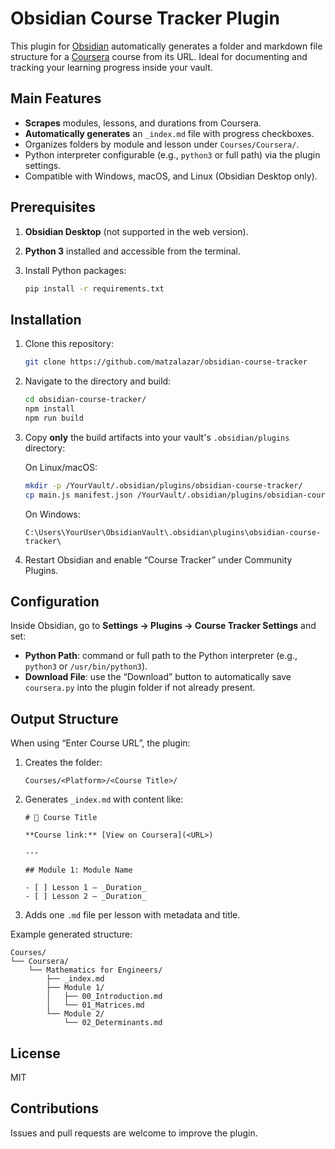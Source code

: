 # Obsidian Course Tracker Plugin

This plugin for [Obsidian](https://obsidian.md/) automatically generates a folder and markdown file structure for a [Coursera](https://www.coursera.org/) course from its URL. Ideal for documenting and tracking your learning progress inside your vault.

## Main Features

- **Scrapes** modules, lessons, and durations from Coursera.  
- **Automatically generates** an `_index.md` file with progress checkboxes.  
- Organizes folders by module and lesson under `Courses/Coursera/`.  
- Python interpreter configurable (e.g., `python3` or full path) via the plugin settings.  
- Compatible with Windows, macOS, and Linux (Obsidian Desktop only).

## Prerequisites

1. **Obsidian Desktop** (not supported in the web version).  
2. **Python 3** installed and accessible from the terminal.  
3. Install Python packages:

   ```bash
   pip install -r requirements.txt
   ```

## Installation

1. Clone this repository:

   ```bash
   git clone https://github.com/matzalazar/obsidian-course-tracker
   ```

2. Navigate to the directory and build:

   ```bash
   cd obsidian-course-tracker/
   npm install  
   npm run build  
   ```

3. Copy **only** the build artifacts into your vault's `.obsidian/plugins` directory:

   On Linux/macOS:
   ```bash
   mkdir -p /YourVault/.obsidian/plugins/obsidian-course-tracker/
   cp main.js manifest.json /YourVault/.obsidian/plugins/obsidian-course-tracker/
   ```

   On Windows:
   ```
   C:\Users\YourUser\ObsidianVault\.obsidian\plugins\obsidian-course-tracker\
   ```

4. Restart Obsidian and enable “Course Tracker” under Community Plugins.

## Configuration

Inside Obsidian, go to **Settings → Plugins → Course Tracker Settings** and set:

- **Python Path**: command or full path to the Python interpreter (e.g., `python3` or `/usr/bin/python3`).
- **Download File**: use the “Download” button to automatically save `coursera.py` into the plugin folder if not already present.

## Output Structure

When using “Enter Course URL”, the plugin:

1. Creates the folder:

   ```
   Courses/<Platform>/<Course Title>/
   ```

2. Generates `_index.md` with content like:

   ```
   # 📘 Course Title

   **Course link:** [View on Coursera](<URL>)

   ---

   ## Module 1: Module Name

   - [ ] Lesson 1 — _Duration_
   - [ ] Lesson 2 — _Duration_
   ```

3. Adds one `.md` file per lesson with metadata and title.

Example generated structure:

```
Courses/
└── Coursera/
    └── Mathematics for Engineers/
        ├── _index.md
        ├── Module 1/
        │   ├── 00_Introduction.md
        │   └── 01_Matrices.md
        └── Module 2/
            └── 02_Determinants.md
```

## License

MIT

## Contributions

Issues and pull requests are welcome to improve the plugin.
